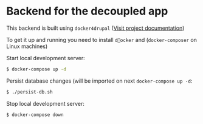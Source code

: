 # Backend for the decoupled app

This backend is built using `docker4drupal` ([Visit project documentation](https://docs.wodby.com/stacks/drupal/local/))

To get it up and running you need to install `docker` and (`docker-composer` on Linux machines)

Start local development server:

```bash
$ docker-compose up -d
```

Persist database changes (will be imported on next `docker-compose up -d`:

```bash
$ ./persist-db.sh
```

Stop local development server:

```bash
$ docker-compose down
```
